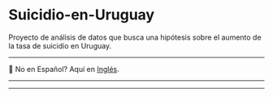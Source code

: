 # Suicidio-en-Uruguay

Proyecto de análisis de datos que busca una hipótesis sobre el aumento de la tasa de suicidio en Uruguay.

---

📢 No en Español? Aquí en [Inglés](README.md "Translated version of this document, called Readme.md. The 'original' readme file.").

---
---
